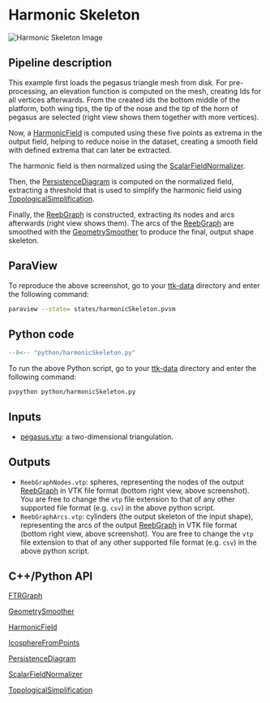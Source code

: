 # Harmonic Skeleton 

![Harmonic Skeleton Image](https://topology-tool-kit.github.io/img/gallery/harmonicSkeleton.jpg)


## Pipeline description
This example first loads the pegasus triangle mesh from disk.
For pre-processing, an elevation function is computed on the mesh, creating Ids for all vertices afterwards.
From the created ids the bottom middle of the platform, both wing tips, the tip of the nose and the tip of the horn of pegasus are selected (right view shows them together with more vertices).

Now, a [HarmonicField](https://topology-tool-kit.github.io/doc/html/classttkHarmonicField.html) is computed using these five points as extrema in the output field, helping to reduce noise in the dataset, creating a smooth field with defined extrema that can later be extracted.

The harmonic field is then normalized using the [ScalarFieldNormalizer](https://topology-tool-kit.github.io/doc/html/classttkScalarFieldNormalizer.html).

Then, the [PersistenceDiagram](https://topology-tool-kit.github.io/doc/html/classttkPersistenceDiagram.html) is computed on the normalized field, extracting a threshold that is used to simplify the harmonic field using [TopologicalSimplification](https://topology-tool-kit.github.io/doc/html/classttkTopologicalSimplification.html).

Finally, the [ReebGraph](https://topology-tool-kit.github.io/doc/html/classttkFTRGraph.html) is constructed, extracting its nodes and arcs afterwards (right view shows them). The arcs of the [ReebGraph](https://topology-tool-kit.github.io/doc/html/classttkFTRGraph.html) are smoothed with the [GeometrySmoother](https://topology-tool-kit.github.io/doc/html/classttkGeometrySmoother.html) to produce the final, output shape skeleton.

## ParaView
To reproduce the above screenshot, go to your [ttk-data](https://github.com/topology-tool-kit/ttk-data) directory and enter the following command:
``` bash
paraview --state= states/harmonicSkeleton.pvsm
```

## Python code

``` python  linenums="1"
--8<-- "python/harmonicSkeleton.py"
```

To run the above Python script, go to your [ttk-data](https://github.com/topology-tool-kit/ttk-data) directory and enter the following command:
``` bash
pvpython python/harmonicSkeleton.py
```


## Inputs
- [pegasus.vtu](https://github.com/topology-tool-kit/ttk-data/raw/dev/pegasus.vtu): a two-dimensional triangulation.

## Outputs
- `ReebGraphNodes.vtp`: spheres, representing the nodes of the output [ReebGraph](https://topology-tool-kit.github.io/doc/html/classttkFTRGraph.html)
in VTK file format (bottom right view, above screenshot). You are free to change the `vtp` file extension to that of any other supported file format (e.g. `csv`) in the above python script.
- `ReebGraphArcs.vtp`: cylinders (the output skeleton of the input shape), representing the arcs of the output [ReebGraph](https://topology-tool-kit.github.io/doc/html/classttkFTRGraph.html)
in VTK file format (bottom right view, above screenshot). You are free to change the `vtp` file extension to that of any other supported file format (e.g. `csv`) in the above python script.

## C++/Python API
[FTRGraph](https://topology-tool-kit.github.io/doc/html/classttkFTRGraph.html)

[GeometrySmoother](https://topology-tool-kit.github.io/doc/html/classttkGeometrySmoother.html)

[HarmonicField](https://topology-tool-kit.github.io/doc/html/classttkHarmonicField.html)

[IcosphereFromPoints](https://topology-tool-kit.github.io/doc/html/classttkIcospheresFromPoints.html)

[PersistenceDiagram](https://topology-tool-kit.github.io/doc/html/classttkPersistenceDiagram.html)

[ScalarFieldNormalizer](https://topology-tool-kit.github.io/doc/html/classttkScalarFieldNormalizer.html)

[TopologicalSimplification](https://topology-tool-kit.github.io/doc/html/classttkTopologicalSimplification.html)


